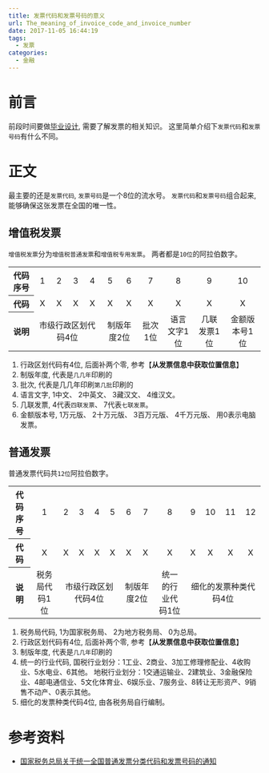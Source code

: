 ```yaml
---
title: 发票代码和发票号码的意义
url: The_meaning_of_invoice_code_and_invoice_number
date: 2017-11-05 16:44:19
tags:
  - 发票
categories:
  - 金融
---
```


# 前言
前段时间要做[毕业设计](https://github.com/Ahaochan/invoice), 需要了解发票的相关知识。
这里简单介绍下`发票代码`和`发票号码`有什么不同。

<!-- more -->

# 正文
最主要的还是`发票代码`, `发票号码`是一个8位的流水号。
`发票代码`和`发票号码`组合起来, 能够确保这张发票在全国的唯一性。

## 增值税发票
`增值税发票`分为`增值税普通发票`和`增值税专用发票`。
两者都是`10位`的阿拉伯数字。

<table style="text-align: center;"
  ><tr
    ><th>代码序号</th><td>1</td><td>2</td><td>3</td><td>4</td><td>5</td><td>6</td><td>7</td><td>8</td><td>9</td><td>10</td
  ></tr
  ><tr
    ><th>代码</th><td>X</td><td>X</td><td>X</td><td>X</td><td>X</td><td>X</td><td>X</td><td>X</td><td>X</td><td>X</td></td
  ></tr
  ><tr><th>说明</th
    ><td colspan="4">市级行政区划代码4位</td
    ><td colspan="2">制版年度2位</td
    ><td>批次1位</td
    ><td>语言文字1位</td
    ><td>几联发票1位</td
    ><td>金额版本号1位</td
  ></tr></table>
  

1. 行政区划代码有4位, 后面补两个零, 参考【**从发票信息中获取位置信息**】
1. 制版年度, 代表是`几几年`印刷的
1. 批次, 代表是几几年印刷`第几批`印刷的
1. 语言文字, 1中文、 2中英文、 3藏汉文、 4维汉文。
1. 几联发票, 4代表`四联发票`、 7代表`七联发票`。
1. 金额版本号, 1万元版、 2十万元版、 3百万元版、 4千万元版、 用0表示电脑发票。

## 普通发票
普通发票代码共`12位`阿拉伯数字。
<table style="text-align: center;"
  ><tr
    ><th>代码序号</th><td>1</td><td>2</td><td>3</td><td>4</td><td>5</td><td>6</td><td>7</td><td>8</td><td>9</td><td>10</td><td>11</td><td>12</td
  ></tr
  ><tr
    ><th>代码</th><td>X</td><td>X</td><td>X</td><td>X</td><td>X</td><td>X</td><td>X</td><td>X</td><td>X</td><td>X</td><td>X</td><td>X</td
  ></tr
  ><tr><th>说明</th
    ><td>税务局代码1位</td
    ><td colspan="4">市级行政区划代码4位</td
    ><td colspan="2">制版年度2位</td
    ><td>统一的行业代码1位</td
    ><td colspan="4">细化的发票种类代码4位</td
  ></tr></table>
  
1. 税务局代码, 1为国家税务局、 2为地方税务局、 0为总局。
1. 行政区划代码有4位, 后面补两个零, 参考【**从发票信息中获取位置信息**】
1. 制版年度, 代表是`几几年`印刷的
1. 统一的行业代码, 
   国税行业划分：1工业、2商业、3加工修理修配业、4收购业、5水电业、6其他。
   地税行业划分：1交通运输业、2建筑业、3金融保险业、4邮电通信业、5文化体育业、6娱乐业、7服务业、8转让无形资产、9销售不动产、0表示其他。 
1. 细化的发票种类代码4位, 由各税务局自行编制。

# 参考资料
- [国家税务总局关于统一全国普通发票分类代码和发票号码的通知](http://www.chinatax.gov.cn/n810341/n810765/n812193/n813008/c1203713/content.html)
